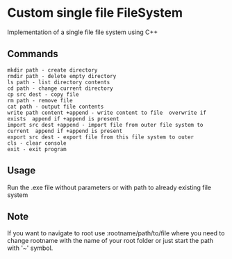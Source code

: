 # Custom single file FileSystem
Implementation of a single file file system using C++

## Commands
```
mkdir path - create directory
rmdir path - delete empty directory
ls path - list directory contents
cd path - change current directory
cp src dest - copy file
rm path - remove file
cat path - output file contents
write path content +append - write content to file  overwrite if exists  append if +append is present
import src dest +append - import file from outer file system to current  append if +append is present
export src dest - export file from this file system to outer
cls - clear console
exit - exit program
```

## Usage
Run the .exe file without parameters or with path to already existing file system
## Note
If you want to navigate to root use :rootname/path/to/file where you need to change rootname with the name of your root folder or just start the path with '~' symbol.
